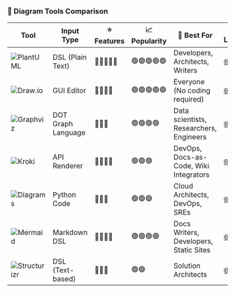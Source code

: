 ### 🧩 Diagram Tools Comparison

| Tool               | Input Type        | ⭐ Features | 📈 Popularity | 👤 Best For                                | 🔗 Link |
|--------------------|------------------|------------|----------------|--------------------------------------------|--------|
| ![PlantUML](https://img.shields.io/badge/PlantUML-text--based-green) | DSL (Plain Text)   | 🌟🌟🌟🌟🌟 | 🟢🟢🟢🟢🟢       | Developers, Architects, Writers             | [🌐](https://plantuml.com/) |
| ![Draw.io](https://img.shields.io/badge/Draw.io-GUI%20(Desktop/Web)-blue) | GUI Editor         | 🌟🌟🌟🌟   | 🟢🟢🟢🟢🟢       | Everyone (No coding required)               | [🌐](https://www.diagrams.net/) |
| ![Graphviz](https://img.shields.io/badge/Graphviz-text--based%20(DOT)-purple) | DOT Graph Language | 🌟🌟🌟     | 🟢🟢🟢🟢         | Data scientists, Researchers, Engineers     | [🌐](https://graphviz.org/) |
| ![Kroki](https://img.shields.io/badge/Kroki.io-renderer--based-orange) | API Renderer        | 🌟🌟🌟🌟   | 🟢🟢🟢           | DevOps, Docs-as-Code, Wiki Integrators      | [🌐](https://kroki.io/) |
| ![Diagrams](https://img.shields.io/badge/Diagrams-code--based%20(Python)-red) | Python Code         | 🌟🌟🌟     | 🟢🟢🟢           | Cloud Architects, DevOps, SREs              | [🌐](https://github.com/mingrammer/diagrams) |
| ![Mermaid](https://img.shields.io/badge/Mermaid-Markdown--based-lightgrey) | Markdown DSL        | 🌟🌟🌟🌟   | 🟢🟢🟢🟢         | Docs Writers, Developers, Static Sites      | [🌐](https://mermaid.js.org/) |
| ![Structurizr](https://img.shields.io/badge/Structurizr%20DSL-C4%20Model-brightgreen) | DSL (Text-based)    | 🌟🌟🌟     | 🟢🟢             | Solution Architects                         | [🌐](https://github.com/structurizr/dsl) |
